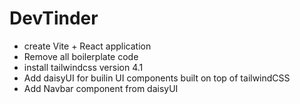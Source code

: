 # DevTinder

- create Vite + React application
- Remove all boilerplate code
- install tailwindcss version 4.1
- Add daisyUI for builin UI components built on top of tailwindCSS
- Add Navbar component from daisyUI
